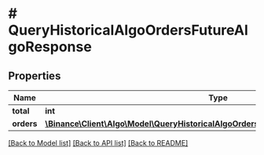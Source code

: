 # # QueryHistoricalAlgoOrdersFutureAlgoResponse

## Properties

Name | Type | Description | Notes
------------ | ------------- | ------------- | -------------
**total** | **int** |  | [optional]
**orders** | [**\Binance\Client\Algo\Model\QueryHistoricalAlgoOrdersFutureAlgoResponseOrdersInner[]**](QueryHistoricalAlgoOrdersFutureAlgoResponseOrdersInner.md) |  | [optional]

[[Back to Model list]](../../README.md#models) [[Back to API list]](../../README.md#endpoints) [[Back to README]](../../README.md)
